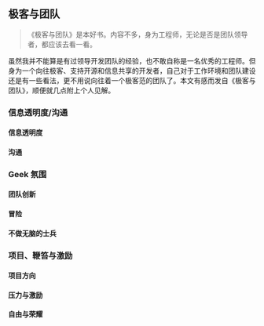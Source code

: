 ## 极客与团队

> 《极客与团队》是本好书。内容不多，身为工程师，无论是否是团队领导者，都应该去看一看。

虽然我并不能算是有过领导开发团队的经验，也不敢自称是一名优秀的工程师。但身为一个向往极客、支持开源和信息共享的开发者，自己对于工作环境和团队建设还是有一些看法，更不用说向往着一个极客范的团队了。本文有感而发自《极客与团队》，顺便就几点附上个人见解。

### 信息透明度/沟通

#### 信息透明度

#### 沟通

### Geek 氛围

#### 团队创新

#### 冒险

#### 不做无脑的士兵

### 项目、鞭笞与激励

#### 项目方向

#### 压力与激励

#### 自由与荣耀